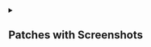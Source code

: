 <details><summary>

## Patches with Screenshots
</summary>

<details><summary>

#### Reddit
</summary>

<details>
<summary>
disable-screenshot-popup

> Disables the popup that shows up when taking a screenshot.
</summary>
<img src="assets/reddit/disable-screenshot-popup/1.png" width="300"> 
</details>

<details>
<summary>
hide-ads

>Removes ads from Reddit.
</summary>
<img src="assets/reddit/hide-ads/1.png" width="300"> 
</details>

<details>
<summary>
hide-create-button

>Hide create button at navigation bar.
</summary>
<img src="assets/reddit/hide-create-button/1.png" width="400"> 
</details>

<details>
<summary>
hide-discover-button

>Hides the discover button from the navigation bar.
</summary>
<img src="assets/reddit/hide-discover-button/1.png" width="400"> 
</details>

<details>
<summary>
open-links-directly

>Skips over redirection URLs to external links.
</summary>
<img src="assets/reddit/open-links-directly/1.gif" width="200" height="440"> &nbsp;&nbsp;&nbsp;&nbsp; <img src="assets/reddit/open-links-directly/2.gif" width="200" height="440">

Enabled &nbsp; &nbsp;  &nbsp; &nbsp;  &nbsp; &nbsp;  &nbsp; &nbsp;  &nbsp; &nbsp;  &nbsp; &nbsp;  &nbsp; &nbsp;  &nbsp; &nbsp;  &nbsp; &nbsp;  &nbsp; &nbsp;  &nbsp; &nbsp;  &nbsp;&nbsp;Disabled
</details>

<details>
<summary>
sanitize-sharing-links

>Removes (tracking) query parameters from the URLs when sharing links.
</summary>
<img src="assets/reddit/sanitize-sharing-links/1.png" width="500"> 

<img src="assets/reddit/sanitize-sharing-links/2.png" width="500">
</details>



